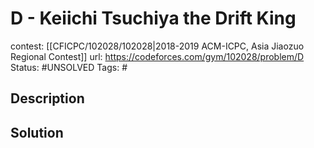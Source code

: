 # D - Keiichi Tsuchiya the Drift King

contest: [[CFICPC/102028/102028|2018-2019 ACM-ICPC, Asia Jiaozuo Regional Contest]]
url: https://codeforces.com/gym/102028/problem/D
Status: #UNSOLVED
Tags: #

## Description

## Solution

